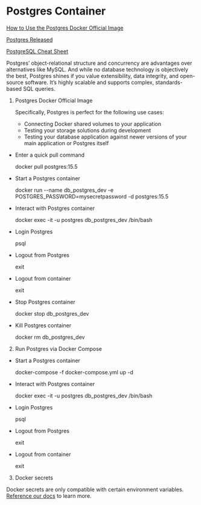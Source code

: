# Postgres Container

[How to Use the Postgres Docker Official Image](https://www.docker.com/blog/how-to-use-the-postgres-docker-official-image/)

[Postgres Released](https://www.postgresql.org/support/versioning/)

[PostgreSQL Cheat Sheet](https://www.postgresqltutorial.com/postgresql-cheat-sheet/)

Postgres’ object-relational structure and concurrency are advantages over alternatives like MySQL. And while no database technology is objectively the best, Postgres shines if you value extensibility, data integrity, and open-source software. It’s highly scalable and supports complex, standards-based SQL queries. 

1. Postgres Docker Official Image
   
   Specifically, Postgres is perfect for the following use cases:
   - Connecting Docker shared volumes to your application
   - Testing your storage solutions during development
   - Testing your database application against newer versions of your main application or Postgres itself


* Enter a quick pull command

    docker pull postgres:15.5

* Start a Postgres container

    docker run --name db_postgres_dev -e POSTGRES_PASSWORD=mysecretpassword -d postgres:15.5

* Interact with Postgres container

    docker exec -it -u postgres db_postgres_dev /bin/bash

* Login Postgres

    psql

* Logout from Postgres

    exit

* Logout from container

    exit

* Stop Postgres container

    docker stop db_postgres_dev

* Kill Postgres container

    docker rm db_postgres_dev

2. Run Postgres via Docker Compose

* Start a Postgres container

    docker-compose -f docker-compose.yml up -d

* Interact with Postgres container

    docker exec -it -u postgres db_postgres_dev /bin/bash

* Login Postgres

    psql

* Logout from Postgres

    exit

* Logout from container

    exit

3. Docker secrets

Docker secrets are only compatible with certain environment variables. [Reference our docs](https://github.com/docker-library/docs/blob/master/postgres/README.md#docker-secrets) to learn more.